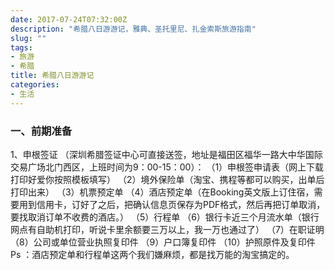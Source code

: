 ```yaml
---
date: 2017-07-24T07:32:00Z
description: "希腊八日游游记，雅典、圣托里尼、扎金索斯旅游指南" 
slug: ""
tags:
- 旅游
- 希腊
title: 希腊八日游游记
categories:
- 生活
---
```


### 一、前期准备

1、申根签证
（深圳希腊签证中心可直接送签，地址是福田区福华一路大中华国际交易广场北门西区，上班时间为9：00-15：00）：
（1）申根签申请表（网上下载打印好爱你按照模板填写）
（2）境外保险单（淘宝、携程等都可以购买，出单后打印出来）
（3）机票预定单
（4）酒店预定单（在Booking英文版上订住宿，需要用到信用卡，订好了之后，把确认信息页保存为PDF格式，然后再把订单取消，要找取消订单不收费的酒店。）
（5）行程单
（6）银行卡近三个月流水单（银行网点有自助机打印，听说卡里余额要三万以上，我一万也通过了）
（7）在职证明
（8）公司或单位营业执照复印件
（9）户口簿复印件
（10）护照原件及复印件
Ps ：酒店预定单和行程单这两个我们嫌麻烦，都是找万能的淘宝搞定的。